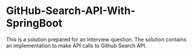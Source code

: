 # GitHub-Search-API-With-SpringBoot
This is a solution prepared for an Interview question. The solution contains an implementation to make API calls to Github Search API. 
